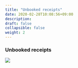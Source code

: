 ```yaml
---
title: "Unbooked receipts"
date: 2020-02-28T10:08:56+09:00
description: 
draft: false
collapsible: false
weight: 2
---
```


### Unbooked receipts

![](/images/connectornav/templates/ungebucht.PNG)